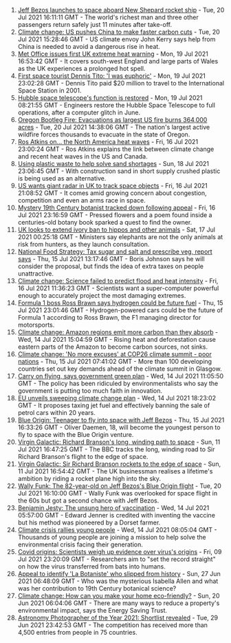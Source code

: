 1. [Jeff Bezos launches to space aboard New Shepard rocket ship](https://www.bbc.co.uk/news/science-environment-57849364) - Tue, 20 Jul 2021 16:11:11 GMT - The world's richest man and three other passengers return safely just 11 minutes after take-off.
2. [Climate change: US pushes China to make faster carbon cuts](https://www.bbc.co.uk/news/science-environment-57904042) - Tue, 20 Jul 2021 15:28:46 GMT - US climate envoy John Kerry says help from China is needed to avoid a dangerous rise in heat.
3. [Met Office issues first UK extreme heat warning](https://www.bbc.co.uk/news/uk-57893385) - Mon, 19 Jul 2021 16:53:42 GMT - It covers south-west England and large parts of Wales as the UK experiences a prolonged hot spell.
4. [First space tourist Dennis Tito: 'I was euphoric'](https://www.bbc.co.uk/news/business-57891867) - Mon, 19 Jul 2021 23:02:28 GMT - Dennis Tito paid $20 million to travel to the International Space Station in 2001.
5. [Hubble space telescope's function is restored](https://www.bbc.co.uk/news/science-environment-57885865) - Mon, 19 Jul 2021 08:21:55 GMT - Engineers restore the Hubble Space Telescope to full operations, after a computer glitch in June.
6. [Oregon Bootleg Fire: Evacuations as largest US fire burns 364,000 acres](https://www.bbc.co.uk/news/world-us-canada-57890935) - Tue, 20 Jul 2021 14:38:06 GMT - The nation's largest active wildfire forces thousands to evacuate in the state of Oregon.
7. [Ros Atkins on… the North America heat waves](https://www.bbc.co.uk/news/world-57868135) - Fri, 16 Jul 2021 23:00:24 GMT - Ros Atkins explains the link between climate change and recent heat waves in the US and Canada.
8. [Using plastic waste to help solve sand shortages](https://www.bbc.co.uk/news/business-57832425) - Sun, 18 Jul 2021 23:06:45 GMT - With construction sand in short supply crushed plastic is being used as an alternative.
9. [US wants giant radar in UK to track space objects](https://www.bbc.co.uk/news/uk-57866734) - Fri, 16 Jul 2021 21:08:52 GMT - It comes amid growing concern about congestion, competition and even an arms race in space.
10. [Mystery 19th Century botanist tracked down following appeal](https://www.bbc.co.uk/news/science-environment-57847727) - Fri, 16 Jul 2021 23:16:59 GMT - Pressed flowers and a poem found inside a centuries-old botany book sparked a quest to find the owner.
11. [UK looks to extend ivory ban to hippos and other animals](https://www.bbc.co.uk/news/uk-politics-57867935) - Sat, 17 Jul 2021 00:25:18 GMT - Ministers say elephants are not the only animals at risk from hunters, as they launch consultation.
12. [National Food Strategy: Tax sugar and salt and prescribe veg, report says](https://www.bbc.co.uk/news/uk-57838103) - Thu, 15 Jul 2021 13:17:46 GMT - Boris Johnson says he will consider the proposal, but finds the idea of extra taxes on people unattractive.
13. [Climate change: Science failed to predict flood and heat intensity](https://www.bbc.co.uk/news/science-environment-57863205) - Fri, 16 Jul 2021 11:36:23 GMT - Scientists want a super-computer powerful enough to accurately project the most damaging extremes.
14. [Formula 1 boss Ross Brawn says hydrogen could be future fuel](https://www.bbc.co.uk/sport/formula1/57842205) - Thu, 15 Jul 2021 23:01:46 GMT - Hydrogen-powered cars could be the future of Formula 1 according to Ross Brawn, the F1 managing director for motorsports.
15. [Climate change: Amazon regions emit more carbon than they absorb](https://www.bbc.co.uk/news/science-environment-57839364) - Wed, 14 Jul 2021 15:04:59 GMT - Rising heat and deforestation cause eastern parts of the Amazon to become carbon sources, not sinks.
16. [Climate change: 'No more excuses' at COP26 climate summit - poor nations](https://www.bbc.co.uk/news/science-environment-57839368) - Thu, 15 Jul 2021 07:41:02 GMT - More than 100 developing countries set out key demands ahead of the climate summit in Glasgow.
17. [Carry on flying, says government green plan](https://www.bbc.co.uk/news/business-57830168) - Wed, 14 Jul 2021 11:05:50 GMT - The policy has been ridiculed by environmentalists who say the government is putting too much faith in innovation.
18. [EU unveils sweeping climate change plan](https://www.bbc.co.uk/news/world-europe-57833807) - Wed, 14 Jul 2021 18:23:02 GMT - It proposes taxing jet fuel and effectively banning the sale of petrol cars within 20 years.
19. [Blue Origin: Teenager to fly into space with Jeff Bezos](https://www.bbc.co.uk/news/world-us-canada-57855650) - Thu, 15 Jul 2021 16:33:26 GMT - Oliver Daemen, 18, will become the youngest person to fly to space with the Blue Origin venture.
20. [Virgin Galactic: Richard Branson's long, winding path to space](https://www.bbc.co.uk/news/science-environment-57798167) - Sun, 11 Jul 2021 16:47:25 GMT - The BBC tracks the long, winding road to Sir Richard Branson's flight to the edge of space.
21. [Virgin Galactic: Sir Richard Branson rockets to the edge of space](https://www.bbc.co.uk/news/science-environment-57797297) - Sun, 11 Jul 2021 16:54:42 GMT - The UK businessman realises a lifetime's ambition by riding a rocket plane high into the sky.
22. [Wally Funk: The 82-year-old on Jeff Bezos's Blue Origin flight](https://www.bbc.co.uk/news/world-us-canada-57686654) - Tue, 20 Jul 2021 16:10:00 GMT - Wally Funk was overlooked for space flight in the 60s but got a second chance with Jeff Bezos.
23. [Benjamin Jesty: The unsung hero of vaccination](https://www.bbc.co.uk/news/uk-england-dorset-57460445) - Wed, 14 Jul 2021 05:57:00 GMT - Edward Jenner is credited with inventing the vaccine but his method was pioneered by a Dorset farmer.
24. [Climate crisis rallies young people](https://www.bbc.co.uk/news/science-environment-57827178) - Wed, 14 Jul 2021 08:05:04 GMT - Thousands of young people are joining a mission to help solve the environmental crisis facing their generation.
25. [Covid origins: Scientists weigh up evidence over virus's origins](https://www.bbc.co.uk/news/science-environment-57782955) - Fri, 09 Jul 2021 23:20:09 GMT - Researchers aim to "set the record straight" on how the virus transferred from bats into humans.
26. [Appeal to identify 'La Botaniste' who slipped from history](https://www.bbc.co.uk/news/science-environment-57601841) - Sun, 27 Jun 2021 06:48:09 GMT - Who was the mysterious Isabella Allen and what was her contribution to 19th Century botanical science?
27. [Climate change: How can you make your home eco-friendly?](https://www.bbc.co.uk/news/uk-wales-57226425) - Sun, 20 Jun 2021 06:04:06 GMT - There are many ways to reduce a property's environmental impact, says the Energy Saving Trust.
28. [Astronomy Photographer of the Year 2021: Shortlist revealed](https://www.bbc.co.uk/news/in-pictures-57653901) - Tue, 29 Jun 2021 23:42:53 GMT - The competition has received more than 4,500 entries from people in 75 countries.
